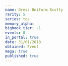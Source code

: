 ```yaml
---
name: Dress Uniform Scotty
rarity: 5
series: tos
memory_alpha:
bigbook_tier: -1
events: 0
in_portal: true
date: 31/01/2018
obtained: Event
mega: true
published: true
---
```



